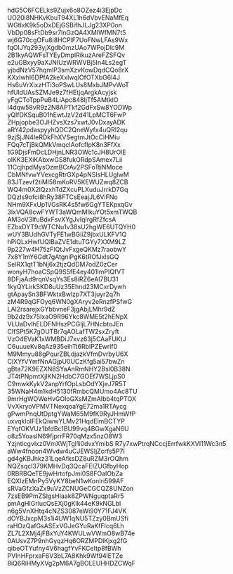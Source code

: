 hdG5C6FCELks9Zujx6o8OZez4i3EjpDc
UO20i8NHKvKbuT94XL1h6dVbvENaMfEq
WGtIxK9k5oDxDEjGSBifhJLJg23XP0on
VbDp08sFtDb9sr7lnGzQA4XMIWfMN7t5
wj6G70cgOFu8i8HCPlF7UoFNwLFAs9Wx
fqOlJYq293yjXgdb0mzUAo7WPojDlc9M
2B1kyAQWFsTYEyDmpIRikuzAreFZSFQv
e2uGBxyy9aXJNIUzWRWVBj5In4Ls2egT
yjbdNzV57hqmlP3smXzvKowDqdCQo8rX
KXxIwhI6DPfA2keXxIwqlOfOTXbG6l4J
Hs6uVrXixzHTi3oPSwLUs8MxbJMPvWoT
hfUldUAsSZMJe9z7fHEtjqArgkAcyjsk
yFgCToTppPuB4LiApc848IjTf5AMtklO
l4dqw58vR9z2N8APTkf2GdFxSw8YODWp
yQlfDKSquB01hEwtJzV2d41LpMCT6FwP
ZHpjopbe3OJHZvsXzs7xwtJ0vDxayADK
aRY42pdaspyyhQDC2QneWyfx4uQRl2qu
9zjSjJN4IeRDkFhXVSegtmJtOcCiHMiu
FQq7cTjBkQMkVmqcIAofcfIpK8n3FfXx
1G9DjsFmDcLDHjnLNR3OWc1cJH8UrOlE
olKK3EXiKAbxwGS8fukORdpSAmex7Lii
11CcjhpdMysOzmBCrAv2PSFoTtiNMoce
CbMNfvwYVexcgRtrGXp4pNSIsHLUglwM
83JTzevf2tiMl58mKoRV5KEWUZwq8ZCB
WQ4m0X2lQzxhTdZXcuPLXuduJrrkD7Gq
DQzIs9ofci8hRy38FTCsEeajJL6ViFNo
NHm9XFxUp1VGsRK4s5fw6GgYTEKpxqGv
3lxVQA8cwFYWT3aWQmMIkuYOt5xmTWQB
AM3oV3lfuBdxFsvXYgJvIqIrgRfZfcsA
EZbxDYT9cWTCNu1v38sU2hgWE6UTQYH0
wUY3BUdhGVTyFE1wBGiiZ9jbxULKFV1Q
hPiQLxHwfUQlBaZVE1dtuTGYy7XXM9LZ
9p227w4H75zFIQtJvFxgeQKMz7raobwY
7x8Y1mY6Gdt7gAtgniPgK6tROfJxlsGQ
SelRX1qtT1bNj6x2tjzQdDM7odZ0zCer
wonyH7hoaCSpQ9S5fE4ey401lmPIQfVT
8DFjaAd9rqnVsqYs3Es8iRZ6eAl7BU31
1kyQYLirkSKD8uUz35Ehnd23MCxrDywh
gtApaySn3BFWktxBwlzp7XT3juyr2q7h
zM4R9qGFOyq6WN0gXAryv2eRnzfPSfwG
LAI2rsarejxGYbbvneF3jgAbjLMhr9dZ
9b2dz9x75IxaO9R96Ykc8WME5t2hENpX
VLUaDvlhELDFNHszPCGIjL7HNcbtoJEn
CIfSPt5K7gOUTBr7qAOLafTW2sxZryft
VzO4EVaK1xWMBDiJ7xvz63j5CAaFUKtJ
C6uuueKv8qAz935elhTt6RbIPZEwrlf0
M9Mmyu88gPqurZBLdjazkVfmDvrbyU6X
CIXYfVYmfNnAGjpU0UCzKfg5ai57bwZn
gBta72K9EZXN8SYaAnRmNHY2Bsl0B38N
JT4tPNpmtXjIKN2HdbC7GOEf7WSLjpS0
C9mwkKykV2anpYrfOpLsbOdYXjeJ7R5T
35WNaH4m1kdH5130fRmbcQMUmo4Ac8TU
9mrHgWOWeHvGOloGXsMZmAIbb4tqPTOX
VvXkryoVPMVTNexqoaYgE72ma1RTAycg
gPwmPnqUtDptgYWaM65M9fK9RyJHmWfP
uxvqkloIFEkQiwwYLMv21HqdEimBCTYP
EYqfOKVUz1bfdBc1BU99vq4BGwXgaN6U
o8z5YoasIN69fjprrFR70qMzx5nzO8W3
Yzjnticgvlxz0VmXWjTgl1i0dvxYmibS
R7y7xwPtrqNCccjErrfwkKXVI11Wc3n5
aWw4fnoon4Wvdw4uCJEWSIjZcrfs5P7l
gd4gKBJhkz31LqeAfksDZ8uRZM3rOQhm
NQZsqcl379KMHvDq3QcaFEIZUGfbyHop
0RBRBQeTE9jwHrtofpJmi0S8FOaIObZa
EQXIzEMnPy5VyKY8beN1wKonIri599AF
sRVaGfzXaZx9uVzZCNUGeCGCQZ8UNZon
7zsEB9PmZSIgsHIaak8ZPWNguqptaRr5
pmAgHIGrlucQsEXj0gKlk44eK9kNGLbI
n6g5VnXHtq4cNZS3087eWi90Y71FJ4VK
dOYBJxcpM3s1i4UW1qNU5TZzy0BmUSfi
raHOzQafGsASExVGJeGYuRaKfFlcq6Lh
ZL7L2XMj4jFBxYuY4KWULwVWmO8wB74e
0AUsvZ7P9nhGyqzHq6ORZMPDlKjxg2fG
qibeOTYufny4V6hagfYvFKCeItp8fBWh
PVInHFprxaF6V3bL7A8Khk9Wf94lETZe
8iQ6RiHMyXVg2pM6A7gBOLEUHHDZCWqF

